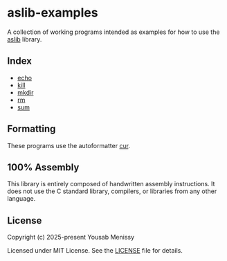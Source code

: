 # aslib-examples
A collection of working programs intended as examples for how to use the [aslib](https://github.com/yousabmenissy/aslib) library.

## Index
- [echo](https://github.com/yousabmenissy/aslib-examples/tree/main/echo)
- [kill](https://github.com/yousabmenissy/aslib-examples/tree/main/kill)
- [mkdir](https://github.com/yousabmenissy/aslib-examples/tree/main/mkdir)
- [rm](https://github.com/yousabmenissy/aslib-examples/tree/main/rm)
- [sum](https://github.com/yousabmenissy/aslib-examples/tree/main/sum)

## Formatting
These programs use the autoformatter [cur](https://github.com/yousabmenissy/cur).

## 100% Assembly
This library is entirely composed of handwritten assembly instructions. It does not use the C standard library, compilers, or libraries from any other language.

## License
Copyright (c) 2025-present Yousab Menissy

Licensed under MIT License. See the [LICENSE](LICENSE) file for details.